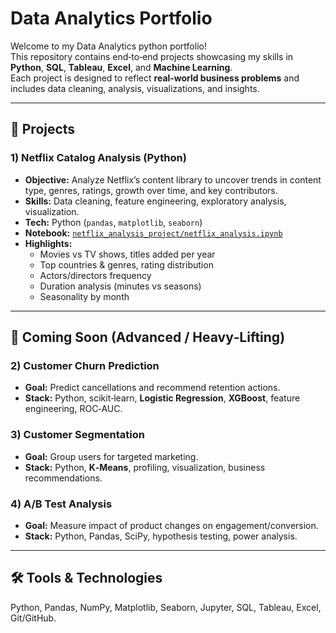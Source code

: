 # Data Analytics Portfolio

Welcome to my Data Analytics python portfolio!  
This repository contains end‑to‑end projects showcasing my skills in **Python**, **SQL**, **Tableau**, **Excel**, and **Machine Learning**.  
Each project is designed to reflect **real‑world business problems** and includes data cleaning, analysis, visualizations, and insights.

---

## 📂 Projects

### 1) Netflix Catalog Analysis (Python)
- **Objective:** Analyze Netflix’s content library to uncover trends in content type, genres, ratings, growth over time, and key contributors.
- **Skills:** Data cleaning, feature engineering, exploratory analysis, visualization.
- **Tech:** Python (`pandas`, `matplotlib`, `seaborn`)
- **Notebook:** [`netflix_analysis_project/netflix_analysis.ipynb`](./netflix_analysis_project/netflix_analysis.ipynb)
- **Highlights:**
  - Movies vs TV shows, titles added per year
  - Top countries & genres, rating distribution
  - Actors/directors frequency
  - Duration analysis (minutes vs seasons)
  - Seasonality by month

---

## 🚀 Coming Soon (Advanced / Heavy‑Lifting)

### 2) Customer Churn Prediction
- **Goal:** Predict cancellations and recommend retention actions.
- **Stack:** Python, scikit‑learn, **Logistic Regression**, **XGBoost**, feature engineering, ROC‑AUC.

### 3) Customer Segmentation
- **Goal:** Group users for targeted marketing.
- **Stack:** Python, **K‑Means**, profiling, visualization, business recommendations.

### 4) A/B Test Analysis
- **Goal:** Measure impact of product changes on engagement/conversion.
- **Stack:** Python, Pandas, SciPy, hypothesis testing, power analysis.

---

## 🛠 Tools & Technologies
Python, Pandas, NumPy, Matplotlib, Seaborn, Jupyter, SQL, Tableau, Excel, Git/GitHub.
